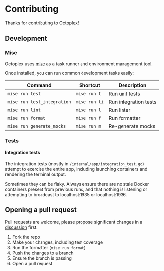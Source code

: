 # Contributing

Thanks for contributing to Octoplex!

## Development

### Mise

Octoplex uses [mise](https://mise.jdx.dev/installing-mise.html) as a task
runner and environment management tool.

Once installed, you can run common development tasks easily:

Command|Shortcut|Description
---|---|---
`mise run test`|`mise run t`|Run unit tests
`mise run test_integration`|`mise run ti`|Run integration tests
`mise run lint`|`mise run l`|Run linter
`mise run format`|`mise run f`|Run formatter
`mise run generate_mocks`|`mise run m`|Re-generate mocks

### Tests

#### Integration tests

The integration tests (mostly in `/internal/app/integration_test.go`) attempt
to exercise the entire app, including launching containers and rendering the
terminal output.

Sometimes they can be flaky. Always ensure there are no stale Docker containers
present from previous runs, and that nothing is listening or attempting to
broadcast to localhost:1935 or localhost:1936.

## Opening a pull request

Pull requests are welcome, please propose significant changes in a
[discussion](https://github.com/rfwatson/octoplex/discussions) first.

1. Fork the repo
1. Make your changes, including test coverage
1. Run the formatter (`mise run format`)
1. Push the changes to a branch
1. Ensure the branch is passing
1. Open a pull request
